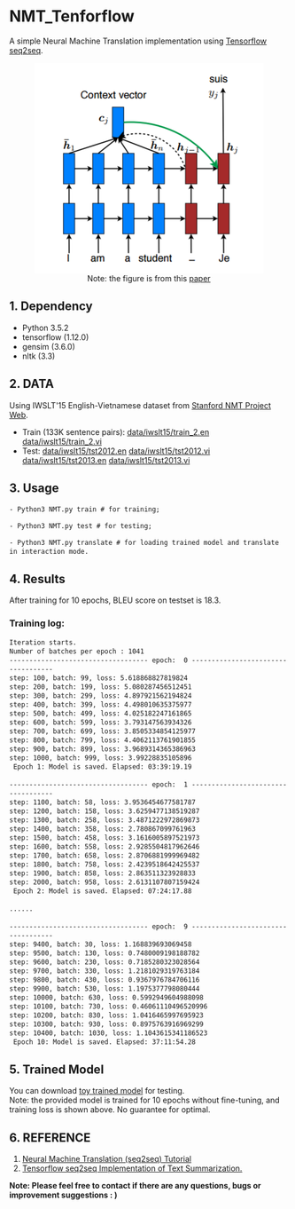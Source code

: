 # NMT_Tenforflow
A simple Neural Machine Translation implementation using [Tensorflow seq2seq](https://www.tensorflow.org/api_guides/python/contrib.seq2seq).

<div align='center'>
<img src="./figure/1543793202(1.jpg"  alt="图片名称" align=center />
</div>  

<div align='center'>
Note: the figure is from this <a href="https://nlp.stanford.edu/pubs/luong-manning-iwslt15.pdf">paper</a>
</div>  

## 1. Dependency
- Python 3.5.2  
- tensorflow (1.12.0)  
- gensim (3.6.0)  
- nltk (3.3)  

## 2. DATA
Using IWSLT'15 English-Vietnamese dataset from [Stanford NMT Project Web](https://nlp.stanford.edu/projects/nmt/).  
- Train (133K sentence pairs): [data/iwslt15/train_2.en](https://github.com/Derekkk/NMT_Tenforflow/tree/master/data/iwslt15) [data/iwslt15/train_2.vi](https://github.com/Derekkk/NMT_Tenforflow/tree/master/data/iwslt15)   
- Test:  [data/iwslt15/tst2012.en](https://github.com/Derekkk/NMT_Tenforflow/tree/master/data/iwslt15) [data/iwslt15/tst2012.vi](https://github.com/Derekkk/NMT_Tenforflow/tree/master/data/iwslt15) [data/iwslt15/tst2013.en](https://github.com/Derekkk/NMT_Tenforflow/tree/master/data/iwslt15) [data/iwslt15/tst2013.vi](https://github.com/Derekkk/NMT_Tenforflow/tree/master/data/iwslt15) 

## 3. Usage
```
- Python3 NMT.py train # for training;
````
```
- Python3 NMT.py test # for testing;
```
```
- Python3 NMT.py translate # for loading trained model and translate in interaction mode.
```

## 4. Results

After training for 10 epochs, BLEU score on testset is 18.3.

### Training log:
```
Iteration starts.
Number of batches per epoch : 1041
----------------------------------- epoch:  0 -----------------------------------  
step: 100, batch: 99, loss: 5.618868827819824  
step: 200, batch: 199, loss: 5.080287456512451  
step: 300, batch: 299, loss: 4.897921562194824  
step: 400, batch: 399, loss: 4.498010635375977  
step: 500, batch: 499, loss: 4.025182247161865  
step: 600, batch: 599, loss: 3.793147563934326  
step: 700, batch: 699, loss: 3.8505334854125977  
step: 800, batch: 799, loss: 4.4062113761901855  
step: 900, batch: 899, loss: 3.9689314365386963  
step: 1000, batch: 999, loss: 3.99228835105896  
 Epoch 1: Model is saved. Elapsed: 03:39:19.19   
  
----------------------------------- epoch:  1 -----------------------------------  
step: 1100, batch: 58, loss: 3.9536454677581787  
step: 1200, batch: 158, loss: 3.6259477138519287  
step: 1300, batch: 258, loss: 3.4871222972869873  
step: 1400, batch: 358, loss: 2.780867099761963  
step: 1500, batch: 458, loss: 3.1616005897521973  
step: 1600, batch: 558, loss: 2.9285504817962646  
step: 1700, batch: 658, loss: 2.8706881999969482  
step: 1800, batch: 758, loss: 2.4239518642425537  
step: 1900, batch: 858, loss: 2.863511323928833  
step: 2000, batch: 958, loss: 2.6131107807159424  
 Epoch 2: Model is saved. Elapsed: 07:24:17.88   

......  
  
----------------------------------- epoch:  9 -----------------------------------  
step: 9400, batch: 30, loss: 1.168839693069458  
step: 9500, batch: 130, loss: 0.7480009198188782  
step: 9600, batch: 230, loss: 0.7185280323028564  
step: 9700, batch: 330, loss: 1.2181029319763184  
step: 9800, batch: 430, loss: 0.9367976784706116  
step: 9900, batch: 530, loss: 1.1975377798080444  
step: 10000, batch: 630, loss: 0.5992949604988098  
step: 10100, batch: 730, loss: 0.46061110496520996  
step: 10200, batch: 830, loss: 1.0416465997695923  
step: 10300, batch: 930, loss: 0.8975763916969299  
step: 10400, batch: 1030, loss: 1.1043615341186523  
 Epoch 10: Model is saved. Elapsed: 37:11:54.28   
```

## 5. Trained Model

You can download [ toy trained model](https://drive.google.com/open?id=1FKTU_vsE1qhcxA8LV2vbHTAA3xTHFUOP) for testing.   
Note: the provided model is trained for 10 epochs without fine-tuning, and training loss is shown above. No guarantee for optimal.

## 6. REFERENCE

1.  [Neural Machine Translation (seq2seq) Tutorial](https://github.com/tensorflow/nmt)  
2.  [Tensorflow seq2seq Implementation of Text Summarization.](https://github.com/dongjun-Lee/text-summarization-tensorflow)
 
  
    
    
**Note: Please feel free to contact if there are any questions, bugs or improvement suggestions : )**
